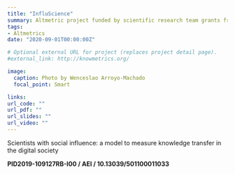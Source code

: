 ```yaml
---
title: "InfluScience"
summary: Altmetric project funded by scientific research team grants from the Ministry of Science and Innovation of Spain.
tags:
- Altmetrics
date: "2020-09-01T00:00:00Z"

# Optional external URL for project (replaces project detail page).
#external_link: http://knowmetrics.org/

image:
  caption: Photo by Wenceslao Arroyo-Machado
  focal_point: Smart

links:
url_code: ""
url_pdf: ""
url_slides: ""
url_video: ""
---
```


Scientists with social influence: a model to measure knowledge transfer in the digital society

**PID2019-109127RB-I00 / AEI / 10.13039/501100011033**
